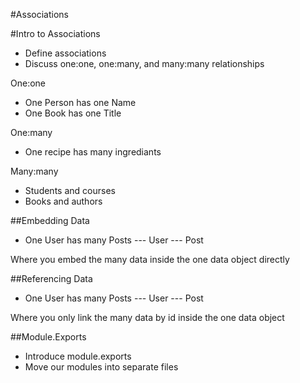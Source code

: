 #Associations

#Intro to Associations
- Define associations
- Discuss one:one, one:many, and many:many relationships

One:one
- One Person has one Name
- One Book has one Title

One:many
- One recipe has many ingrediants

Many:many
- Students and courses
- Books and authors
 

##Embedding Data
- One User has many Posts
--- User 
--- Post

Where you embed the many data inside the one data object directly

##Referencing Data
- One User has many Posts
--- User 
--- Post

Where you only link the many data by id inside the one data object


##Module.Exports
* Introduce module.exports
* Move our modules into separate files

